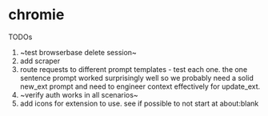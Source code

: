 # chromie

TODOs
1. ~test browserbase delete session~
2. add scraper
3. route requests to different prompt templates - test each one. the one sentence prompt worked surprisingly well so we probably need a solid new_ext prompt and need to engineer context effectively for update_ext.
4. ~verify auth works in all scenarios~
5. add icons for extension to use. see if possible to not start at about:blank
   
